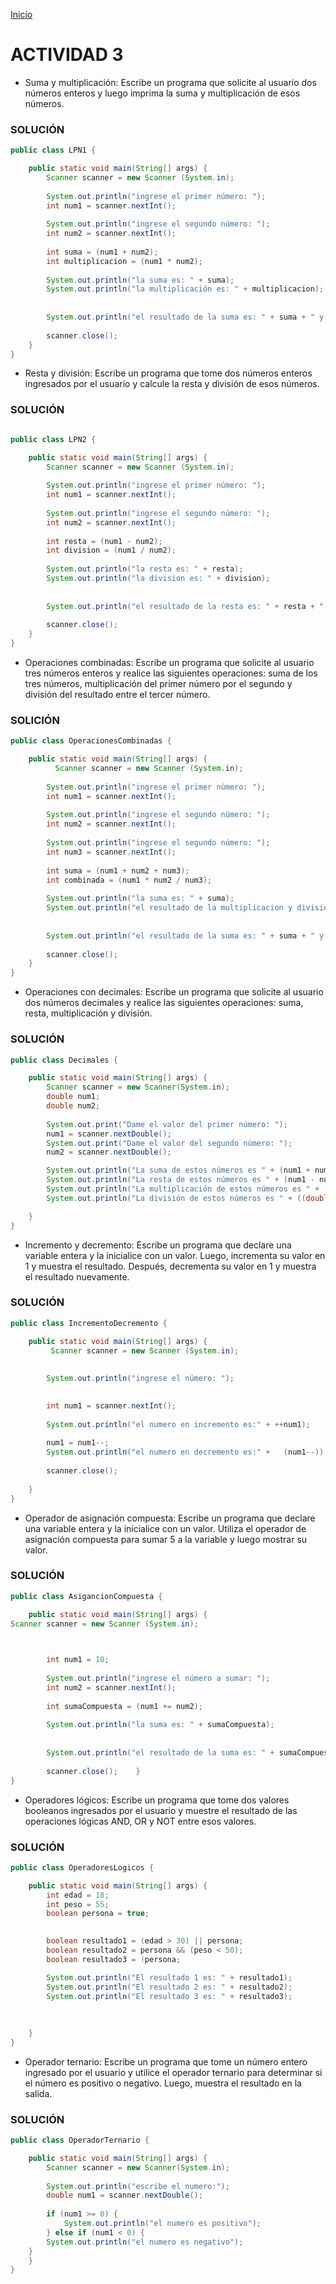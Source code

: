 <!-- No borrar o modificar -->
[Inicio](./index.md)

# ACTIVIDAD 3


- Suma y multiplicación: Escribe un programa que solicite al usuario dos números enteros y luego imprima la suma y multiplicación de esos números.

### SOLUCIÓN

``` JAVA
public class LPN1 {

    public static void main(String[] args) {
        Scanner scanner = new Scanner (System.in);
        
        System.out.println("ingrese el primer número: ");
        int num1 = scanner.nextInt();
        
        System.out.println("ingrese el segundo número: ");
        int num2 = scanner.nextInt();
        
        int suma = (num1 + num2);
        int multiplicacion = (num1 * num2); 
        
        System.out.println("la suma es: " + suma);
        System.out.println("la multiplicación es: " + multiplicacion);
        
        
        System.out.println("el resultado de la suma es: " + suma + " y de la multiplicación es: " + multiplicacion);
        
        scanner.close();
    }
}
```

- Resta y división: Escribe un programa que tome dos números enteros ingresados por el usuario y calcule la resta y división de esos números.

### SOLUCIÓN

``` JAVA

public class LPN2 {

    public static void main(String[] args) {
        Scanner scanner = new Scanner (System.in);
        
        System.out.println("ingrese el primer número: ");
        int num1 = scanner.nextInt();
        
        System.out.println("ingrese el segundo número: ");
        int num2 = scanner.nextInt();
        
        int resta = (num1 - num2);
        int division = (num1 / num2); 
        
        System.out.println("la resta es: " + resta);
        System.out.println("la division es: " + division);
        
        
        System.out.println("el resultado de la resta es: " + resta + " y de la división es: " + division);
        
        scanner.close();
    }
}
```
- Operaciones combinadas: Escribe un programa que solicite al usuario tres números enteros y realice las siguientes operaciones: suma de los tres números, multiplicación del primer número por el segundo y división del resultado entre el tercer número.

### SOLICIÓN

``` JAVA
public class OperacionesCombinadas {

    public static void main(String[] args) {
          Scanner scanner = new Scanner (System.in);
        
        System.out.println("ingrese el primer número: ");
        int num1 = scanner.nextInt();
        
        System.out.println("ingrese el segundo número: ");
        int num2 = scanner.nextInt();
        
        System.out.println("ingrese el segundo número: ");
        int num3 = scanner.nextInt();
        
        int suma = (num1 + num2 + num3);
        int combinada = (num1 * num2 / num3); 
        
        System.out.println("la suma es: " + suma);
        System.out.println("el resultado de la multiplicacion y division es: " + combinada);
        
        
        System.out.println("el resultado de la suma es: " + suma + " y de la operacion combinada es: " + combinada);
        
        scanner.close();
    }
}
```
- Operaciones con decimales: Escribe un programa que solicite al usuario dos números decimales y realice las siguientes operaciones: suma, resta, multiplicación y división.

### SOLUCIÓN 

``` JAVA 
public class Decimales {

    public static void main(String[] args) {
        Scanner scanner = new Scanner(System.in);
        double num1;
        double num2;
        
        System.out.print("Dame el valor del primer número: ");
        num1 = scanner.nextDouble();
        System.out.print("Dame el valor del segundo número: ");
        num2 = scanner.nextDouble();

        System.out.println("La suma de estos números es " + (num1 + num2));
        System.out.println("La resta de estos números es " + (num1 - num2));
        System.out.println("La multiplicación de estos números es " + (num1 * num2));
        System.out.println("La división de estos números es " + ((double)num1 / (double)num2));

    }
}
```

- Incremento y decremento: Escribe un programa que declare una variable entera y la inicialice con un valor. Luego, incrementa su valor en 1 y muestra el resultado. Después, decrementa su valor en 1 y muestra el resultado nuevamente.

### SOLUCIÓN

``` JAVA 
public class IncrementoDecremento {

    public static void main(String[] args) {
         Scanner scanner = new Scanner (System.in);
         
        
        System.out.println("ingrese el número: ");

      
        int num1 = scanner.nextInt();
        
        System.out.println("el numero en incremento es:" + ++num1);
        
        num1 = num1--;
        System.out.println("el numero en decremento es:" +   (num1--));
        
        scanner.close();        
        
    }
}

```

- Operador de asignación compuesta: Escribe un programa que declare una variable entera y la inicialice con un valor. Utiliza el operador de asignación compuesta para sumar 5 a la variable y luego mostrar su valor.

### SOLUCIÓN

``` JAVA 
public class AsigancionCompuesta {

    public static void main(String[] args) {
Scanner scanner = new Scanner (System.in);
        


        int num1 = 10; 
        
        System.out.println("ingrese el número a sumar: ");
        int num2 = scanner.nextInt();
        
        int sumaCompuesta = (num1 += num2);
        
        System.out.println("la suma es: " + sumaCompuesta);
        
        
        System.out.println("el resultado de la suma es: " + sumaCompuesta);
        
        scanner.close();    }
}
```

- Operadores lógicos: Escribe un programa que tome dos valores booleanos ingresados por el usuario y muestre el resultado de las operaciones lógicas AND, OR y NOT entre esos valores.

### SOLUCIÓN

``` JAVA COPY
public class OperadoresLogicos {

    public static void main(String[] args) {
        int edad = 18;
        int peso = 55;
        boolean persona = true;
        

        boolean resultado1 = (edad > 30) || persona;
        boolean resultado2 = persona && (peso < 50);
        boolean resultado3 = !persona;

        System.out.println("El resultado 1 es: " + resultado1);
        System.out.println("El resultado 2 es: " + resultado2);
        System.out.println("El resultado 3 es: " + resultado3);
       
       
        
    }
}
```

- Operador ternario: Escribe un programa que tome un número entero ingresado por el usuario y utilice el operador ternario para determinar si el número es positivo o negativo. Luego, muestra el resultado en la salida.

### SOLUCIÓN 

``` JAVA  COPY
public class OperadorTernario {

    public static void main(String[] args) {
        Scanner scanner = new Scanner(System.in);
        
        System.out.println("escribe el numero:");
        double num1 = scanner.nextDouble();
        
        if (num1 >= 0) {
            System.out.println("el numero es positivo");
        } else if (num1 < 0) {
        System.out.println("el numero es negativo");
    }
    }
}
```








